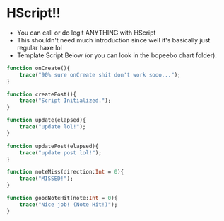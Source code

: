 # HScript!!

* You can call or do legit ANYTHING with HScript
* This shouldn't need much introduction since well it's basically just regular haxe lol
* Template Script Below (or you can look in the bopeebo chart folder):

```haxe
function onCreate(){
    trace("90% sure onCreate shit don't work sooo...");
}

function createPost(){        
    trace("Script Initialized.");
}

function update(elapsed){
    trace("update lol!");
}

function updatePost(elapsed){
    trace("update post lol!");
}

function noteMiss(direction:Int = 0){
    trace("MISSED!");
}

function goodNoteHit(note:Int = 0){
    trace("Nice job! (Note Hit!)");
}
```
